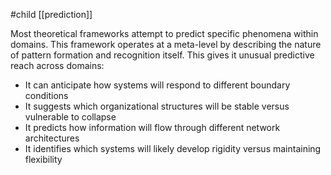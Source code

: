 #child [[prediction]] 

Most theoretical frameworks attempt to predict specific phenomena within domains. This framework operates at a meta-level by describing the nature of pattern formation and recognition itself. This gives it unusual predictive reach across domains:

- It can anticipate how systems will respond to different boundary conditions
- It suggests which organizational structures will be stable versus vulnerable to collapse
- It predicts how information will flow through different network architectures
- It identifies which systems will likely develop rigidity versus maintaining flexibility